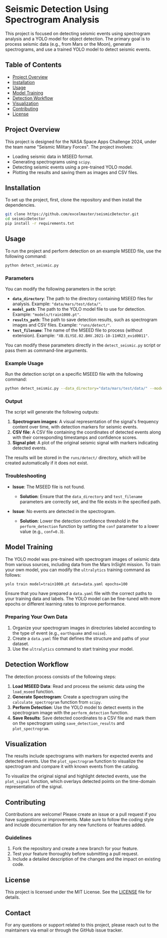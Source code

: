 # Seismic Detection Using Spectrogram Analysis

This project is focused on detecting seismic events using spectrogram analysis and a YOLO model for object detection. The primary goal is to process seismic data (e.g., from Mars or the Moon), generate spectrograms, and use a trained YOLO model to detect seismic events.

## Table of Contents
- [Project Overview](#project-overview)
- [Installation](#installation)
- [Usage](#usage)
- [Model Training](#model-training)
- [Detection Workflow](#detection-workflow)
- [Visualization](#visualization)
- [Contributing](#contributing)
- [License](#license)

## Project Overview
This project is designed for the NASA Space Apps Challenge 2024, under the team name "Seismic Military Forces". The project involves:
- Loading seismic data in MSEED format.
- Generating spectrograms using `scipy`.
- Detecting seismic events using a pre-trained YOLO model.
- Plotting the results and saving them as images and CSV files.


## Installation
To set up the project, first, clone the repository and then install the dependencies.

```bash
git clone https://github.com/excelmaster/seismicDetector.git
cd seismicDetector
pip install -r requirements.txt
```

## Usage
To run the project and perform detection on an example MSEED file, use the following command:

```bash
python detect_seismic.py
```
### Parameters
You can modify the following parameters in the script:

- **`data_directory`**: The path to the directory containing MSEED files for analysis. Example: `"data/mars/test/data/"`.
- **`model_path`**: The path to the YOLO model file to use for detection. Example: `"models/train1000.pt"`.
- **`results_path`**: The path to save detection results, such as spectrogram images and CSV files. Example: `"runs/detect/"`.
- **`test_filename`**: The name of the MSEED file to process (without extension). Example: `"XB.ELYSE.02.BHV.2021-10-11HR23_evid0011"`.

You can modify these parameters directly in the `detect_seismic.py` script or pass them as command-line arguments.

### Example Usage
Run the detection script on a specific MSEED file with the following command:

```bash
python detect_seismic.py --data_directory="data/mars/test/data/" --model_path="models/train1000.pt" --test_filename="XB.ELYSE.02.BHV.2021-10-11HR23_evid0011"
```

### Output
The script will generate the following outputs:

1. **Spectrogram images**: A visual representation of the signal's frequency content over time, with detection markers for seismic events.
2. **CSV file**: A CSV file containing the coordinates of detected events along with their corresponding timestamps and confidence scores.
3. **Signal plot**: A plot of the original seismic signal with markers indicating detected events.

The results will be stored in the `runs/detect/` directory, which will be created automatically if it does not exist.

### Troubleshooting
- **Issue**: The MSEED file is not found.
  - **Solution**: Ensure that the `data_directory` and `test_filename` parameters are correctly set, and the file exists in the specified path.
  
- **Issue**: No events are detected in the spectrogram.
  - **Solution**: Lower the detection confidence threshold in the `perform_detection` function by setting the `conf` parameter to a lower value (e.g., `conf=0.3`).

## Model Training
The YOLO model was pre-trained with spectrogram images of seismic data from various sources, including data from the Mars InSight mission. To train your own model, you can modify the `ultralytics` training command as follows:

```bash
yolo train model=train1000.pt data=data.yaml epochs=100
```

Ensure that you have prepared a `data.yaml` file with the correct paths to your training data and labels. The YOLO model can be fine-tuned with more epochs or different learning rates to improve performance.

### Preparing Your Own Data
1. Organize your spectrogram images in directories labeled according to the type of event (e.g., `earthquake` and `noise`).
2. Create a `data.yaml` file that defines the structure and paths of your dataset.
3. Use the `ultralytics` command to start training your model.

## Detection Workflow
The detection process consists of the following steps:
1. **Load MSEED Data**: Read and process the seismic data using the `load_mseed` function.
2. **Generate Spectrogram**: Create a spectrogram using the `calculate_spectrogram` function from `scipy`.
3. **Perform Detection**: Use the YOLO model to detect events in the spectrogram image with the `perform_detection` function.
4. **Save Results**: Save detected coordinates to a CSV file and mark them on the spectrogram using `save_detection_results` and `plot_spectrogram`.

## Visualization
The results include spectrograms with markers for expected events and detected events. Use the `plot_spectrogram` function to visualize the spectrogram and compare it with known events from the catalog.

To visualize the original signal and highlight detected events, use the `plot_signal` function, which overlays detected points on the time-domain representation of the signal.

## Contributing
Contributions are welcome! Please create an issue or a pull request if you have suggestions or improvements. Make sure to follow the coding style and include documentation for any new functions or features added.

### Guidelines
1. Fork the repository and create a new branch for your feature.
2. Test your feature thoroughly before submitting a pull request.
3. Include a detailed description of the changes and the impact on existing code.

## License
This project is licensed under the MIT License. See the [LICENSE](LICENSE) file for details.

## Contact
For any questions or support related to this project, please reach out to the maintainers via email or through the GitHub issue tracker.



